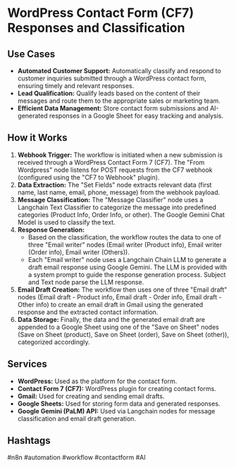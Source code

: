 # WordPress Contact Form (CF7) Responses and Classification

## Use Cases

- **Automated Customer Support:** Automatically classify and respond to customer inquiries submitted through a WordPress contact form, ensuring timely and relevant responses.
- **Lead Qualification:** Qualify leads based on the content of their messages and route them to the appropriate sales or marketing team.
- **Efficient Data Management:** Store contact form submissions and AI-generated responses in a Google Sheet for easy tracking and analysis.

## How it Works

1.  **Webhook Trigger:** The workflow is initiated when a new submission is received through a WordPress Contact Form 7 (CF7). The "From Wordpress" node listens for POST requests from the CF7 webhook (configured using the "CF7 to Webhook" plugin).
2.  **Data Extraction:** The "Set Fields" node extracts relevant data (first name, last name, email, phone, message) from the webhook payload.
3.  **Message Classification:** The "Message Classifier" node uses a Langchain Text Classifier to categorize the message into predefined categories (Product Info, Order Info, or other). The Google Gemini Chat Model is used to classify the text.
4.  **Response Generation:**
    -   Based on the classification, the workflow routes the data to one of three "Email writer" nodes (Email writer (Product info), Email writer (Order info), Email writer (Others)).
    -   Each "Email writer" node uses a Langchain Chain LLM to generate a draft email response using Google Gemini. The LLM is provided with a system prompt to guide the response generation process. Subject and Text node parse the LLM response.
5.  **Email Draft Creation:** The workflow then uses one of three "Email draft" nodes (Email draft - Product info, Email draft - Order info, Email draft - Other info) to create an email draft in Gmail using the generated response and the extracted contact information.
6.  **Data Storage:** Finally, the data and the generated email draft are appended to a Google Sheet using one of the "Save on Sheet" nodes (Save on Sheet (product), Save on Sheet (order), Save on Sheet (other)), categorized accordingly.

## Services

-   **WordPress:** Used as the platform for the contact form.
-   **Contact Form 7 (CF7):** WordPress plugin for creating contact forms.
-   **Gmail:** Used for creating and sending email drafts.
-   **Google Sheets:** Used for storing form data and generated responses.
-   **Google Gemini (PaLM) API:** Used via Langchain nodes for message classification and email draft generation.

## Hashtags

#n8n #automation #workflow #contactform #AI
